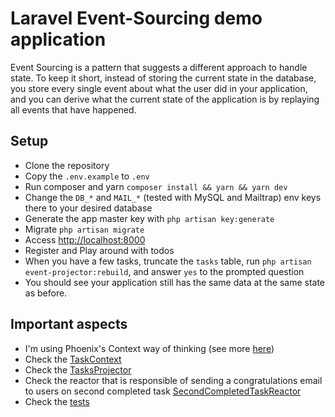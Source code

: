 # Laravel Event-Sourcing demo application

Event Sourcing is a pattern that suggests a different approach to handle state. To keep it short, instead of storing
the current state in the database, you store every single event about what the user did in your application, and you
can derive what the current state of the application is by replaying all events that have happened.

## Setup

- Clone the repository
- Copy the `.env.example` to `.env`
- Run composer and yarn `composer install && yarn && yarn dev`
- Change the `DB_*` and `MAIL_*` (tested with MySQL and Mailtrap) env keys there to your desired database
- Generate the app master key with `php artisan key:generate`
- Migrate `php artisan migrate`
- Access [http://localhost:8000](http://localhost:8000)
- Register and Play around with todos
- When you have a few tasks, truncate the `tasks` table, run `php artisan event-projector:rebuild`, and answer `yes` to the prompted question
- You should see your application still has the same data at the same state as before.

## Important aspects

- I'm using Phoenix's Context way of thinking (see more [here](https://hexdocs.pm/phoenix/contexts.html))
- Check the [TaskContext](./app/Core/Tasks/TaskContext.php)
- Check the [TasksProjector](./app/Core/Tasks/TasksProjector.php)
- Check the reactor that is responsible of sending a congratulations email to users on second completed task [SecondCompletedTaskReactor](./app/Core/Tasks/Reactors/SecondCompletedTaskReactor.php)
- Check the [tests](./tests/Feature/Core/Tasks/TaskTest.php)
